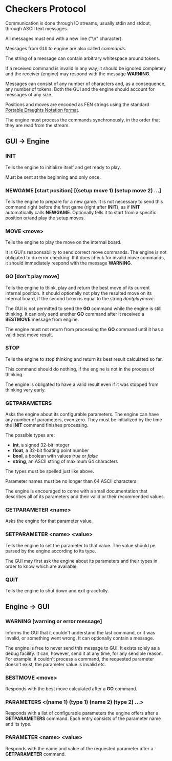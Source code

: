# Checkers Protocol

Communication is done through IO streams, usually stdin and stdout, through ASCII text messages.

All messages must end with a new line ("\n" character).

Messages from GUI to engine are also called *commands*.

The string of a message can contain arbitrary whitespace around tokens.

If a received command is invalid in any way, it should be ignored completely and the receiver (engine) may respond
with the message **WARNING**.

Messages can consist of any number of characters and, as a consequence, any number of tokens. Both the GUI and the
engine should account for messages of any size.

Positions and moves are encoded as FEN strings using the standard
[Portable Draughts Notation format](https://en.wikipedia.org/wiki/Portable_Draughts_Notation).

The engine must process the commands synchronously, in the order that they are read from the stream.

## GUI -> Engine

### INIT

Tells the engine to initialize itself and get ready to play.

Must be sent at the beginning and only once.

### NEWGAME [start position] [(setup move 1) (setup move 2) ...]

Tells the engine to prepare for a new game. It is not necessary to send this command right before the first game
(right after **INIT**), as if **INIT** automatically calls **NEWGAME**. Optionally tells it to start from a
specific position or/and play the setup moves.

### MOVE \<move\>

Tells the engine to play the move on the internal board.

It is GUI's responsability to send correct move commands. The engine is not obligated to do error checking. If it
does check for invalid move commands, it should immediately respond with the message **WARNING**.

### GO [don't play move]

Tells the engine to think, play and return the best move of its current internal position. It should optionally not
play the resulted move on its internal board, if the second token is equal to the string *dontplaymove*.

The GUI is not permitted to send the **GO** command while the engine is still thinking. It can only send another **GO**
command after it received a **BESTMOVE** message from engine.

The engine must not return from processing the **GO** command until it has a valid best move result.

### STOP

Tells the engine to stop thinking and return its best result calculated so far.

This command should do nothing, if the engine is not in the process of thinking.

The engine is obligated to have a valid result even if it was stopped from thinking very early.

### GETPARAMETERS

Asks the engine about its configurable parameters. The engine can have any number of parameters, even zero. They must
be initialized by the time the **INIT** command finishes processing.

The possible types are:

- **int**, a signed 32-bit integer
- **float**, a 32-bit floating point number
- **bool**, a boolean with values *true* or *false*
- **string**, an ASCII string of maximum 64 characters

The types must be spelled just like above.

Parameter names must be no longer than 64 ASCII characters.

The engine is encouraged to come with a small documentation that describes all of its parameters and their valid or
their recommended values.

### GETPARAMETER \<name\>

Asks the engine for that parameter value.

### SETPARAMETER \<name\> \<value\>

Tells the engine to set the parameter to that value. The value should pe parsed by the engine according to its type.

The GUI may first ask the engine about its parameters and their types in order to know which are available.

### QUIT

Tells the engine to shut down and exit gracefully.

## Engine -> GUI

### WARNING [warning or error message]

Informs the GUI that it couldn't understand the last command, or it was invalid, or something went wrong. It can
optionally contain a message.

The engine is free to never send this message to GUI. It exists solely as a debug facility. It can, however, send it
at any time, for any sensible reason. For example: it couldn't process a command, the requested parameter
doesn't exist, the parameter value is invalid etc.

### BESTMOVE \<move\>

Responds with the best move calculated after a **GO** command.

### PARAMETERS \<(name 1) (type 1) (name 2) (type 2) ...\>

Responds with a list of configurable parameters the engine offers after a **GETPARAMETERS** command. Each entry
consists of the parameter name and its type.

### PARAMETER \<name\> \<value\>

Responds with the name and value of the requested parameter after a **GETPARAMETER** command.
